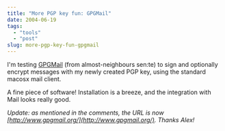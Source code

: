 ```yaml
---
title: "More PGP key fun: GPGMail"
date: 2004-06-19
tags: 
  - "tools"
  - "post"
slug: more-pgp-key-fun-gpgmail
---
```


I'm testing [GPGMail](http://www.sente.ch/software/GPGMail/) (from almost-neighbours sen:te) to sign and optionally encrypt messages with my newly created PGP key, using the standard macosx mail client.

A fine piece of software! Installation is a breeze, and the integration with Mail looks really good.

_Update: as mentioned in the comments, the URL is now [http://www.gpgmail.org/](http://www.gpgmail.org/). Thanks Alex!_
